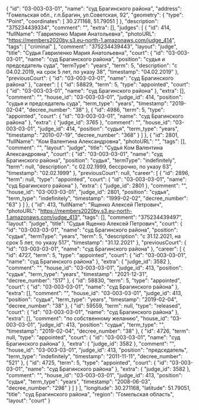 {
    "id": "03-003-03-01",
    "name": "суд Брагинского района",
    "address": "Гомельская обл., г.п.Брагин, ул.Советская, 92",
    "geometry": {
        "type": "Point",
        "coordinates": [
            30.271168,
            51.79051
        ]
    },
    "description": "375234439334",
    "comment": "",
    "extra": [],
    "judges": [
        {
            "id": 414,
            "fullName": "Гавриленко Мария Анатольевна",
            "photoURL": "https://members2020by.s3.eu-north-1.amazonaws.com/judge_414",
            "tags": [
                "criminal"
            ],
            "comment": "375234439443",
            "layout": "judge",
            "title": "Судья Гавриленко Мария Анатольевна",
            "court": {
                "id": "03-003-03-01",
                "name": "суд Брагинского района",
                "position": "судья и председатель суда",
                "termType": "years",
                "term": 5,
                "description": "c 04.02.2019, на срок 5 лет, по указу 38",
                "timestamp": "04.02.2019"
            },
            "previousCourt": {
                "id": "03-003-03-01",
                "name": "суд Брагинского района"
            },
            "career": [
                {
                    "id": 58829,
                    "term": 5,
                    "type": "appointed",
                    "court": {
                        "id": "03-003-03-01",
                        "name": "суд Брагинского района"
                    },
                    "extra": [],
                    "comment": "",
                    "house_id": "03-003-03-01",
                    "judge_id": 414,
                    "position": "судья и председатель суда",
                    "term_type": "years",
                    "timestamp": "2019-02-04",
                    "decree_number": "38"
                },
                {
                    "id": 4986,
                    "term": 5,
                    "type": "appointed",
                    "court": {
                        "id": "03-003-03-01",
                        "name": "суд Брагинского района"
                    },
                    "extra": {
                        "judge_id": 3765
                    },
                    "comment": "",
                    "house_id": "03-003-03-01",
                    "judge_id": 414,
                    "position": "судья",
                    "term_type": "years",
                    "timestamp": "2010-07-19",
                    "decree_number": "368"
                }
            ]
        },
        {
            "id": 2801,
            "fullName": "Ком Валентина Александровна",
            "photoURL": "",
            "tags": [],
            "comment": "",
            "layout": "judge",
            "title": "Судья Ком Валентина Александровна",
            "court": {
                "id": "03-003-03-01",
                "name": "суд Брагинского района",
                "position": "судья",
                "termType": "indefinitely",
                "term": null,
                "description": "c 02.02.1999, бессрочно, по указу 63",
                "timestamp": "02.02.1999"
            },
            "previousCourt": null,
            "career": [
                {
                    "id": 2896,
                    "term": null,
                    "type": "appointed",
                    "court": {
                        "id": "03-003-03-01",
                        "name": "суд Брагинского района"
                    },
                    "extra": {
                        "judge_id": 2801
                    },
                    "comment": "",
                    "house_id": "03-003-03-01",
                    "judge_id": 2801,
                    "position": "судья",
                    "term_type": "indefinitely",
                    "timestamp": "1999-02-02",
                    "decree_number": "63"
                }
            ]
        },
        {
            "id": 413,
            "fullName": "Ященко Алексей Петрович",
            "photoURL": "https://members2020by.s3.eu-north-1.amazonaws.com/judge_413",
            "tags": [],
            "comment": "375234439497",
            "layout": "judge",
            "title": "Судья Ященко Алексей Петрович",
            "court": {
                "id": "03-003-03-01",
                "name": "суд Брагинского района",
                "position": "судья",
                "termType": "years",
                "term": 5,
                "description": "c 31.12.2021, на срок 5 лет, по указу 517",
                "timestamp": "31.12.2021"
            },
            "previousCourt": {
                "id": "03-003-03-01",
                "name": "суд Брагинского района"
            },
            "career": [
                {
                    "id": 4727,
                    "term": 5,
                    "type": "appointed",
                    "court": {
                        "id": "03-003-03-01",
                        "name": "суд Брагинского района"
                    },
                    "extra": {
                        "judge_id": 3582
                    },
                    "comment": "",
                    "house_id": "03-003-03-01",
                    "judge_id": 413,
                    "position": "судья",
                    "term_type": "years",
                    "timestamp": "2021-12-31",
                    "decree_number": "517"
                },
                {
                    "id": 58830,
                    "term": 5,
                    "type": "appointed",
                    "court": {
                        "id": "03-003-03-01",
                        "name": "суд Брагинского района"
                    },
                    "extra": [],
                    "comment": "",
                    "house_id": "03-003-03-01",
                    "judge_id": 413,
                    "position": "судья",
                    "term_type": "years",
                    "timestamp": "2019-02-04",
                    "decree_number": "38"
                },
                {
                    "id": 59559,
                    "term": null,
                    "type": "released",
                    "court": {
                        "id": "03-003-03-01",
                        "name": "суд Брагинского района"
                    },
                    "extra": [],
                    "comment": "по собственному желанию",
                    "house_id": "03-003-03-01",
                    "judge_id": 413,
                    "position": "судья",
                    "term_type": "",
                    "timestamp": "2019-02-04",
                    "decree_number": "38"
                },
                {
                    "id": 4726,
                    "term": null,
                    "type": "appointed",
                    "court": {
                        "id": "03-003-03-01",
                        "name": "суд Брагинского района"
                    },
                    "extra": {
                        "judge_id": 3582
                    },
                    "comment": "",
                    "house_id": "03-003-03-01",
                    "judge_id": 413,
                    "position": "председатель",
                    "term_type": "indefinitely",
                    "timestamp": "2011-11-11",
                    "decree_number": "521"
                },
                {
                    "id": 4725,
                    "term": 5,
                    "type": "appointed",
                    "court": {
                        "id": "03-003-03-01",
                        "name": "суд Брагинского района"
                    },
                    "extra": {
                        "judge_id": 3582
                    },
                    "comment": "",
                    "house_id": "03-003-03-01",
                    "judge_id": 413,
                    "position": "судья",
                    "term_type": "years",
                    "timestamp": "2008-06-03",
                    "decree_number": "298"
                }
            ]
        }
    ],
    "longitude": 30.271168,
    "latitude": 51.79051,
    "title": "суд Брагинского района",
    "region": "Гомельская область",
    "layout": "court"
}